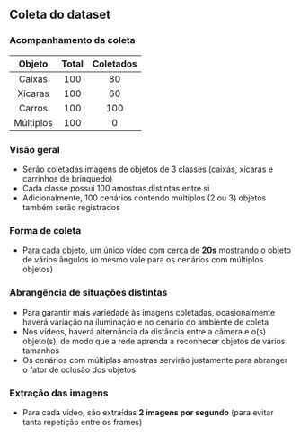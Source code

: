 ## Coleta do dataset

### Acompanhamento da coleta

| Objeto    | Total | Coletados |
|:---------:|:-----:|:---------:|
| Caixas    |   100 |        80 |
| Xícaras   |   100 |        60 |
| Carros    |   100 |       100 |
| Múltiplos |   100 |         0 |

### Visão geral

- Serão coletadas imagens de objetos de 3 classes (caixas, xícaras e carrinhos de brinquedo)
- Cada classe possui 100 amostras distintas entre si
- Adicionalmente, 100 cenários contendo múltiplos (2 ou 3) objetos também serão registrados

### Forma de coleta

- Para cada objeto, um único vídeo com cerca de __20s__ mostrando o objeto de vários ângulos (o mesmo vale para os cenários com múltiplos objetos)

### Abrangência de situações distintas

- Para garantir mais variedade às imagens coletadas, ocasionalmente haverá variação na iluminação e no cenário do ambiente de coleta
- Nos vídeos, haverá alternância da distância entre a câmera e o(s) objeto(s), de modo que a rede aprenda a reconhecer objetos de vários tamanhos
- Os cenários com múltiplas amostras servirão justamente para abranger o fator de oclusão dos objetos

### Extração das imagens

- Para cada vídeo, são extraídas __2 imagens por segundo__ (para evitar tanta repetição entre os frames)

